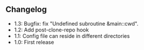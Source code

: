 ## Changelog

* 1.3: Bugfix: fix "Undefined subroutine &main::cwd".
* 1.2: Add post-clone-repo hook
* 1.1: Config file can reside in different directories
* 1.0: First release
